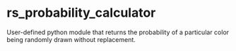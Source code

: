# rs_probability_calculator
User-defined python module that returns the probability of a particular color being randomly drawn without replacement. 
